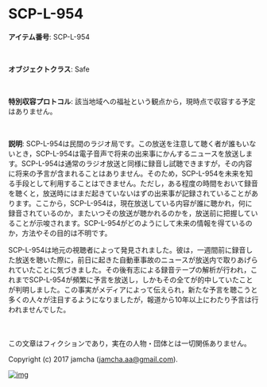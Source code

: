 # SCP-L-954

**アイテム番号**: SCP-L-954  

<br>  

**オブジェクトクラス**: Safe  

<br>  

**特別収容プロトコル**: 該当地域への福祉という観点から，現時点で収容する予定はありません。  

<br>  

**説明**: SCP-L-954は民間のラジオ局です。この放送を注意して聴く者が誰もいないとき，SCP-L-954は電子音声で将来の出来事にかんするニュースを放送します。SCP-L-954は通常のラジオ放送と同様に録音し試聴できますが，その内容に将来の予言が含まれることはありません。そのため，SCP-L-954を未来を知る手段として利用することはできません。ただし，ある程度の時間をおいて録音を聴くと，放送時にはまだ起きていないはずの出来事が記録されていることがあります。ここから，SCP-L-954は，現在放送している内容が誰に聴かれ，何に録音されているのか，またいつその放送が聴かれるのかを，放送前に把握していることが示唆されます。SCP-L-954がどのようにして未来の情報を得ているのか，方法やその目的は不明です。  

SCP-L-954は地元の視聴者によって発見されました。彼は，一週間前に録音した放送を聴いた際に，前日に起きた自動車事故のニュースが放送内で取りあげられていたことに気づきました。その後有志による録音テープの解析が行われ，これまでSCP-L-954が頻繁に予言を放送し，しかもその全てが的中していたことが判明しました。この事実がメディアによって伝えられ，新たな予言を聴こうと多くの人々が注目するようになりましたが，報道から10年以上にわたり予言は行われませんでした。  

<br>  
<br>  
この文章はフィクションであり，実在の人物・団体とは一切関係ありません。  

Copyright (c) 2017 jamcha (jamcha.aa@gmail.com).  

[![img](http://i.creativecommons.org/l/by-sa/4.0/88x31.png)](http://creativecommons.org/licenses/by-sa/4.0/deed)